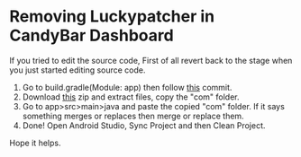 # Removing Luckypatcher in CandyBar Dashboard
If you tried to edit the source code, First of all revert back to the stage when you just started editing source code.

1. Go to build.gradle(Module: app) then follow [this](https://github.com/sarsamurmu/uses/commit/25d89e417dccf6f7ef08454e4daa9f2723ded612) commit.
2. Download [this](https://drive.google.com/file/d/14MPDCdr4m2dl3VWCgCsxYv-1QmTyoeaS/view?usp=drivesdk) zip and extract files, copy the "com" folder.
3. Go to app>src>main>java and paste the copied "com" folder. If it says something merges or replaces then merge or replace them.
4. Done! Open Android Studio, Sync Project and then Clean Project.

Hope it helps.
